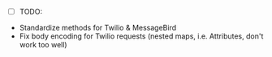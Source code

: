   * [ ] TODO:

- Standardize methods for Twilio & MessageBird
- Fix body encoding for Twilio requests (nested maps, i.e. Attributes, don't work too well)

